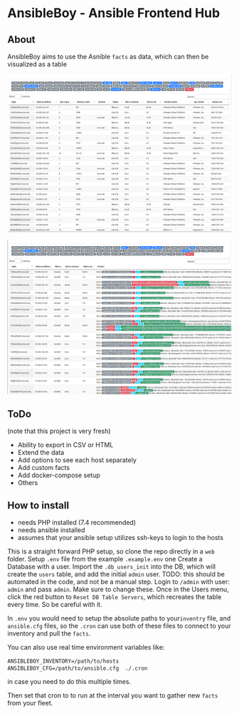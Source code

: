 # AnsibleBoy - Ansible Frontend Hub

About
-----

AnsibleBoy aims to use the Asnible `facts` as data, which can then be visualized as a table

![](/assets/ansibleBoyScreen1.png?raw=true "Screenshot")

![](/assets/ansibleBoyScreen2.png?raw=true "Screenshot")


ToDo
------
(note that this project is very fresh)

- Ability to export in CSV or HTML
- Extend the data
- Add options to see each host separately
- Add custom facts
- Add docker-compose setup
- Others

How to install
------

- needs PHP installed (7.4 recommended)
- needs ansible installed
- assumes that your ansible setup utilizes ssh-keys to login to the hosts


This is a straight forward PHP setup, so clone the repo directly in a `web` folder.
Setup `.env` file from the example `.example.env` one
Create a Database with a user.
Import the `.db_users_init` into the DB, which will create the `users` table, and add the initial `admin` user. TODO: this should be automated in the code, and not be a manual step.
Login to `/admin` with user: `admin` and pass `admin`. Make sure to change these.
Once in the Users menu, click the red button to `Reset DB Table Servers`, which recreates the table every time. So be careful with it.

In `.env` you would need to setup the absolute paths to your`inventry` file, and `ansible.cfg` files, so the `.cron` can use both of these files to connect to your inventory and pull the `facts`.

You can also use real time environment variables like:
```shell
ANSIBLEBOY_INVENTORY=/path/to/hosts ANSIBLEBOY_CFG=/path/to/ansible.cfg  ./.cron
```
in case you need to do this multiple times.

Then set that cron to to run at the interval you want to gather new `facts` from your fleet.


